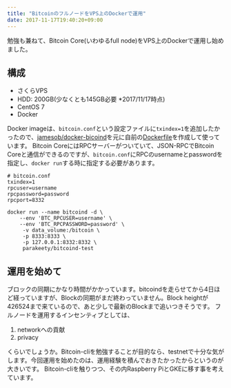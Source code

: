 ```yaml
---
title: "BitcoinのフルノードをVPS上のDockerで運用"
date: 2017-11-17T19:40:20+09:00
---
```


勉強も兼ねて、Bitcoin Core(いわゆるfull node)をVPS上のDockerで運用し始めました。

<!--more-->

## 構成
- さくらVPS
- HDD: 200GB(少なくとも145GB必要 *2017/11/17時点) 
- CentOS 7
- Docker

Docker imageは、`bitcoin.conf`という設定ファイルに`txindex=1`を追加したかったので、[jamesob/docker-bicoind](https://github.com/jamesob/docker-bitcoind)を元に自前の[Dockerfile](https://github.com/parakeety/docker-bitcoind)を作成して使っています。
Bitcoin CoreにはRPCサーバーがついていて、JSON-RPCでBitcoin Coreと通信ができるのですが、`bitcoin.conf`にRPCのusernameとpasswordを指定し、`docker run`する時に指定する必要があります。

```
# bitcoin.conf
txindex=1
rpcuser=username
rpcpassword=password
rpcport=8332
```

```
docker run --name bitcoind -d \
    --env 'BTC_RPCUSER=username' \
    --env 'BTC_RPCPASSWORD=password' \
     -v data_volume:/bitcoin \
     -p 8333:8333 \
     -p 127.0.0.1:8332:8332 \
     parakeety/bitcoind-test
```

## 運用を始めて
ブロックの同期にかなり時間がかかっています。bitcoindを走らせてから4日ほど経っていますが、Blockの同期がまだ終わっていません。Block heightが426524まで来ているので、あと少しで最新のBlockまで追いつきそうです。
フルノードを運用するインセンティブとしては、

1. networkへの貢献
2. privacy

くらいでしょうか。Bitcoin-cliを勉強することが目的なら、testnetで十分な気がします。今回運用を始めたのは、運用経験を積んでおきたかったからというのが大きいです。
Bitcoin-cliを触りつつ、その内Raspberry PiとGKEに移す事を考えています。
